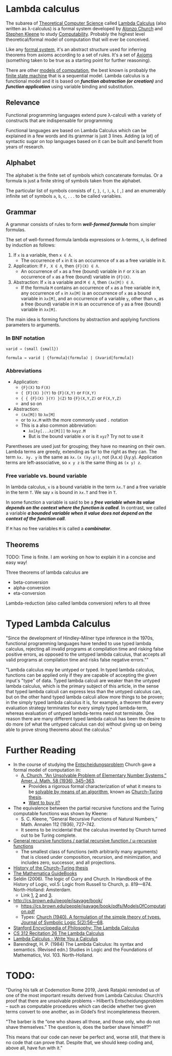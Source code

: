 # Lambda calculus

The subarea of
[Theoretical Computer Science](https://en.wikipedia.org/wiki/Theoretical_computer_science) called [Lambda Calculus](https://en.wikipedia.org/wiki/Lambda_calculus) (also
written as λ-calculus) is a formal system developed by
[Alonzo Church](https://en.wikipedia.org/wiki/Alonzo_Church) and
[Stephen Kleene](https://en.wikipedia.org/wiki/Stephen_Cole_Kleene) to study
[Computability](https://en.wikipedia.org/wiki/Computability). Probably the
highest level theoretical/formal model of computation that will ever be
conceived.

Like any [formal system](https://en.wikipedia.org/wiki/Formal_system), it's an
abstract structure used for inferring theorems from axioms according to a set of
rules. It's a set of [Axioms](https://en.wikipedia.org/wiki/Axiom) (something
taken to be true as a starting point for further reasoning).

There are other
[models of computation](https://en.wikipedia.org/wiki/Model_of_computation), the
best known is probably the [finite state machine](https://en.wikipedia.org/wiki/Finite_state_machine) that is a sequential model. Lambda calculus is a
functional model and it is based on ***function abstraction (or creation)*** and
***function application*** using variable binding and substitution.

## Relevance

Functional programming languages extend pure λ-calculi with a variety of constructs
that are indispensable for programming

Functional languages are based on Lambda Calculus which can be explained in a
few words and its grammar is just 3 lines. Adding (a lot) of syntactic sugar on
top languages based on it can be built and benefit from years of research.

## Alphabet

The alphabet is the finite set of symbols which concatenate formulas. Or a formula is just a finite string of symbols taken from the alphabet.

The particular list of symbols consists of ```{```, ```}```, ```(```, ```)```, ```λ```, ```[``` ,```]``` and an enumerably infinite set of symbols ```a```, ```b```, ```c```, . . . to be called variables.

## Grammar

A grammar consists of rules to form ***well-formed formula*** from simpler formulas.

The set of well-formed formula lambda expressions or λ-terms, ```Λ```, is defined by induction as follows:

1. If ```x``` is a variable, then ```x ∈ Λ```.
   - The occurrence of ```x``` in it is an occurrence of x as a free variable in it.
2. Application: If ```F, X ∈ Λ```, then ```{F}(X) ∈ Λ```.
   - An occurrence of ```x``` as a free (bound) variable in ```F``` or ```X``` is an occurrence of ```x``` as a free (bound) variable in ```{F}(X)```.
3. Abstraction: If ```x``` is a variable and ```M ∈ Λ```, then ```(λx[M]) ∈ Λ```.
   - If the formula ```M``` contains an occurrence of ```x``` as a free variable in ```M```, any occurrence of ```x``` in ```λx[M]``` is an occurrence of ```x``` as a bound variable in ```λx[M]```, and an occurrence of a variable ```y```, other than ```x```, as a free (bound) variable in ```M``` is an occurrence of ```y``` as a free (bound) variable in ```λx[M]```.

The main idea is forming functions by abstraction and applying functions
parameters to arguments.

### In BNF notation

```varid → (small {small})```

```formula → varid | {formula}(formula) | (λvarid[formula])```

### Abbreviations

- Application:
  - ```{F}(X)``` to ```F(X)```
  - ```{ {F}(X) }(Y)``` to ```{F}(X,Y)``` or ```F(X,Y)```
  - ```{ { {F}(X) }(Y) }(Z)``` to ```{F}(X,Y,Z)``` or ```F(X,Y,Z)```
  - and so on
- Abstraction:
  - ```(λx[M])``` to ```λx[M]```
  - or to ```λx.M``` with the more commonly used ```.``` notation
  - This is a also common abbreviation:
    - ```λx[λy[...λz[M]]]``` to ```λxyz.M```
    - But is the bound variable ```x``` or is it ```xyz```? Try not to use it

Parentheses are used just for grouping; they have no meaning on their own.
Lambda terms are greedy, extending as far to the right as they can. The term
```λx. λy. y``` is the same as ```λx.(x (λy.y))```, not (λx.x) (λy.y).
Application terms are left-associative, so ```x y z``` is the same thing as
```(x y) z```.

### Free variable vs. bound variable

In lambda calculus, ```x``` is a bound variable in the term ```λx.T``` and a free variable in the term ```T```. We say ```x``` is bound in ```λx.T``` and free in ```T```.

In some function a variable is said to be a ***free variable when its value
depends on the context where the function is called***. In contrast, we called a
variable ***a bounded variable when it value does not depend on the context of
the function call***.

If ```M``` has no free variables ```M``` is called a ***combinator***.

## Theorems

TODO: Time is finite. I am working on how to explain it in a concise and easy way!

Three theorems of lambda calculus are
- beta-conversion
- alpha-conversion
- eta-conversion

Lambda-reduction (also called lambda conversion) refers to all three

# Typed Lambda Calculus

"Since the development of Hindley–Milner type inference in the 1970s, functional programming languages have tended to use typed lambda calculus, rejecting all invalid programs at compilation time and risking false positive errors, as opposed to the untyped lambda calculus, that accepts all valid programs at compilation time and risks false negative errors.""

"Lambda calculus may be untyped or typed. In typed lambda calculus, functions can be applied only if they are capable of accepting the given input's "type" of data. Typed lambda calculi are weaker than the untyped lambda calculus, which is the primary subject of this article, in the sense that typed lambda calculi can express less than the untyped calculus can, but on the other hand typed lambda calculi allow more things to be proven; in the simply typed lambda calculus it is, for example, a theorem that every evaluation strategy terminates for every simply typed lambda-term, whereas evaluation of untyped lambda-terms need not terminate. One reason there are many different typed lambda calculi has been the desire to do more (of what the untyped calculus can do) without giving up on being able to prove strong theorems about the calculus."

# Further Reading

- In the course of studying the [Entscheidungsproblem](https://en.wikipedia.org/wiki/Entscheidungsproblem) Church gave a formal model of computation in:
  - [A. Church, “An Unsolvable Problem of Elementary Number Systems,” Amer. J. Math. 58 (1936), 345–363](https://www.ics.uci.edu/~lopes/teaching/inf212W12/readings/church.pdf).
    - Provides a rigorous formal characterization of what it means to be [solvable by means of an algorithm](https://en.wikipedia.org/wiki/Computability), known as [Church–Turing thesis](https://en.wikipedia.org/wiki/Church%E2%80%93Turing_thesis).
    - [Want to buy it?](https://www.sophiararebooks.com/pages/books/4543/alonzo-church/an-unsolvable-problem-in-elementary-number-theory)
- The equivalence between the partial recursive functions and the Turing computable functions was shown by Kleene:
  - S. C. Kleene, “General Recursive Functions of Natural Numbers,” Math. Annalen 112 (1936), 727–742.
  - It seems to be incidental that the calculus invented by Church turned out to be Turing complete.
- [General recursive functions / partial recursive function / μ-recursive functions](https://en.wikipedia.org/wiki/General_recursive_function)
  - The smallest class of functions (with arbitrarily many arguments) that is closed under composition, recursion, and minimization, and includes zero, successor, and all projections.
- [History of the Church–Turing thesis](https://en.wikipedia.org/wiki/History_of_the_Church%E2%80%93Turing_thesis)
- [The Mathematica GuideBooks](http://www.mathematicaguidebooks.org/)
- Seldin (2006). The logic of Curry and Church. In Handbook of the History of Logic, vol.5: Logic from Russell to Church, p. 819—874. North-Holland: Amsterdam. 
  - Link [1](https://www.elsevier.com/search-results?labels=books&book-series=Handbook%20of%20the%20History%20of%20Logic&sort=document.published-asc), [2](https://www.sciencedirect.com/handbook/handbook-of-the-history-of-logic) and [3](https://people.uleth.ca/~jonathan.seldin/CCL.pdf).
- http://cs.brown.edu/people/jsavage/book/
  - https://cs.brown.edu/people/jsavage/book/pdfs/ModelsOfComputation.pdf
  - Types: [Church (1940). A formulation of the simple theory of types. Journal of Symbolic Logic 5(2):56—68](www.classes.cs.uchicago.edu/archive/2007/spring/32001-1/papers/church-1940.pdf).
- [Stanford Encyclopedia of Philosophy: The Lambda Calculus](https://plato.stanford.edu/entries/lambda-calculus/)
- [CS 312 Recitation 26 The Lambda Calculus](https://www.cs.cornell.edu/courses/cs3110/2008fa/recitations/rec26.html)
- [Lambda Calculus - Write You a Calculus](http://dev.stephendiehl.com/fun/003_lambda_calculus.html)
- Barendregt, H. P. (1984) The Lambda Calculus: Its syntax and semantics. (Revised edn.) Studies in Logic and the Foundations of Mathematics, Vol. 103. North-Holland.

# TODO:

"During his talk at Codemotion Rome 2019, Jarek Ratajski reminded us of one of the most important results derived from Lambda Calculus: Church‘s proof that there are unsolvable problems – Hilbert’s Entscheidungsproblem – such as computable procedures which can decide whether two given terms convert to one another, as in Gödel’s first incompleteness theorem.

"The barber is the “one who shaves all those, and those only, who do not shave themselves.” The question is, does the barber shave himself?"

This means that our code can never be perfect and, worse still, that there is no code that can prove that. Despite that, we should keep coding and, above all, have fun with it."
